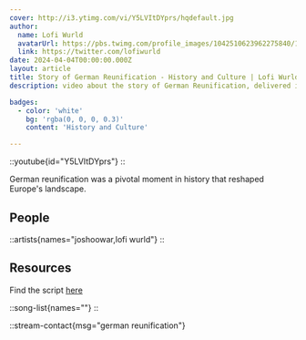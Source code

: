```yaml
---
cover: http://i3.ytimg.com/vi/Y5LVItDYprs/hqdefault.jpg
author:
  name: Lofi Wurld
  avatarUrl: https://pbs.twimg.com/profile_images/1042510623962275840/1Iw_Mvud_400x400.jpg
  link: https://twitter.com/lofiwurld
date: 2024-04-04T00:00:00.000Z
layout: article
title: Story of German Reunification - History and Culture | Lofi Wurld TV
description: video about the story of German Reunification, delivered in a relaxing manner.

badges:
  - color: 'white'
    bg: 'rgba(0, 0, 0, 0.3)'
    content: 'History and Culture'

---
```


::youtube{id="Y5LVItDYprs"}
::

German reunification was a pivotal moment in history that reshaped Europe's landscape. 

## People

::artists{names="joshoowar,lofi wurld"}
::

## Resources
Find the script [here](/scripts/german-reunification)

::song-list{names=""}
::

::stream-contact{msg="german reunification"}
